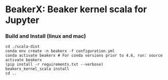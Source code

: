 # BeakerX: Beaker kernel scala for Jupyter  

### Build and Install (linux and mac)

```
cd ./scala-dist
conda env create -n beakerx -f configuration.yml
conda activate beakerx # For conda versions prior to 4.6, run: source activate beakerx
(pip install -r requirements.txt --verbose)
beakerx_kernel_scala install
cd ..
```
